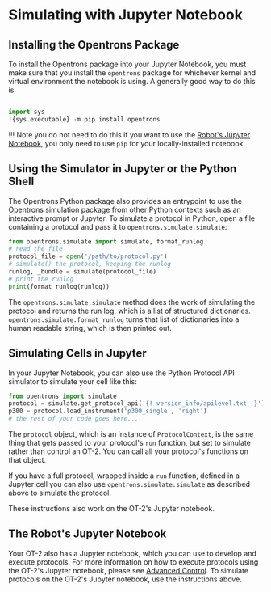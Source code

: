 # Simulating with Jupyter Notebook

## Installing the Opentrons Package

To install the Opentrons package into your Jupyter Notebook, you 
must make sure that you install the `opentrons` package for
whichever kernel and virtual environment the notebook is using. A
generally good way to do this is

```python

import sys
!{sys.executable} -m pip install opentrons
```

!!! Note
    you do not need to do this if you want to use the 
    [Robot's Jupyter Notebook](new_advanced_running.md#jupyter-notebook),
    you only need to use `pip` for your locally-installed notebook.

## Using the Simulator in Jupyter or the Python Shell

The Opentrons Python package also provides an entrypoint to use the
Opentrons simulation package from other Python contexts such as an
interactive prompt or Jupyter. To simulate a protocol in Python, open a
file containing a protocol and pass it to
`opentrons.simulate.simulate`:

``` python
from opentrons.simulate import simulate, format_runlog
# read the file
protocol_file = open('/path/to/protocol.py')
# simulate() the protocol, keeping the runlog
runlog, _bundle = simulate(protocol_file)
# print the runlog
print(format_runlog(runlog))
```

The `opentrons.simulate.simulate`
method does the work of simulating the protocol and returns the run log,
which is a list of structured dictionaries.
`opentrons.simulate.format_runlog`
turns that list of dictionaries into a human readable string, which is
then printed out.

## Simulating Cells in Jupyter

In your Jupyter Notebook, you can also use the Python Protocol API simulator
to simulate your cell like this:

```python
from opentrons import simulate
protocol = simulate.get_protocol_api('{! version_info/apilevel.txt !}')
p300 = protocol.load_instrument('p300_single', 'right')
# the rest of your code goes here...
```

The `protocol` object, which is an instance of
`ProtocolContext`, is the same thing
that gets passed to your protocol's `run` function, but set to simulate
rather than control an OT-2. You can call all your protocol's functions
on that object.

If you have a full protocol, wrapped inside a `run` function, defined in
a Jupyter cell you can also use `opentrons.simulate.simulate` as
described above to simulate the protocol.

These instructions also work on the OT-2's Jupyter notebook.

## The Robot's Jupyter Notebook

Your OT-2 also has a Jupyter notebook, which you can use to develop and
execute protocols. For more information on how to execute protocols
using the OT-2's Jupyter notebook, please see
[Advanced Control](new_advanced_running.md). To simulate protocols
on the OT-2's Jupyter notebook, use the instructions above.
